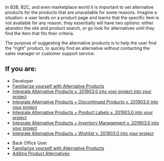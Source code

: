 In B2B, B2C, and even marketplace world it is important to set alternative products for the products that are unavailable for some reasons. Imagine a situation: a user lands on a product page and learns that the specific item is not available for any reason, they essentially will have two options: either abandon the site and product search, or go look for alternatives until they find the item that fits their criteria.

The purpose of suggesting the alternative products is to help the user find the “right” product, to quickly find an alternative without contacting the sales manager or customer support service.

## If you are:

<div class="mr-container">
    <div class="mr-list-container">
        <!-- col1 -->
        <div class="mr-col">
            <ul class="mr-list mr-list-green">
                <li class="mr-title">Developer</li>
                <li><a href="https://documentation.spryker.com/v4/docs/alternative-products-overview" class="mr-link">Familiarize yourself with Alternative Products</a></li>
                <li><a href="https://documentation.spryker.com/v2/docs/alternative-products-feature-integration-201903" class="mr-link">Integrate Alternative Products v. 201903.0 into your project into your project</a></li>
                <li><a href="https://documentation.spryker.com/v2/docs/alternative-products-discontinued-products-feature-integration-201903" class="mr-link">Integrate Alternative Products + Discontinued Products v. 201903.0 into your project</a></li>
                <li><a href="https://documentation.spryker.com/v2/docs/alternative-products-product-labels-feature-integration-201903" class="mr-link">Integrate Alternative Products + Product Labels v. 201903.0 into your project</a></li>
                <li><a href="https://documentation.spryker.com/v2/docs/alternative-products-inventory-management-feature-integration-201903" class="mr-link">Integrate Alternative Products + Inventory Management v. 201903.0 into your project</a></li>
                <li><a href="https://documentation.spryker.com/v2/docs/alternative-products-wishlist-feature-integration-201903" class="mr-link">Integrate Alternative Products + Wishlist v. 201903.0 into your project</a></li>
            </ul>
        </div>
        <!-- col2 -->
        <div class="mr-col">
            <ul class="mr-list mr-list-blue">
                <li class="mr-title"> Back Office User</li>
               <li><a href="https://documentation.spryker.com/v4/docs/alternative-products-overview" class="mr-link">Familiarize yourself with Alternative Products</a></li>
                <li><a href="https://documentation.spryker.com/v4/docs/adding-product-alternatives" class="mr-link">Adding Product Alternatives</a></li>
            </ul>
        </div>
    </div>
</div>